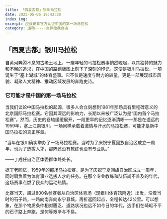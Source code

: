 ```yaml
---
title: 「西夏古都」银川马拉松
date: 2025-05-06 19:43:38
index_img: 
excerpt: 应该是非官方认证中国的第一场马拉松
category: 运动-----自律给我自由 
---
```


## 「西夏古都」银川马拉松

自黄河奔腾不息的古老土地上，一座年轻的马拉松赛事悄然崛起，以其独特的魅力和不懈的追求，在中国的路跑版图上刻下了深刻的印记。这便是银川马拉松，一项诞生于“塞上湖城”的体育盛事。它不仅是速度与耐力的较量，更是一部展现城市风貌、凝聚人文精神、推动区域发展的奔跑史诗。

### 它可能才是中国的第一场马拉松

当我们谈论中国马拉松的起源，很多人会立刻想到1981年那场具有里程碑意义的北京国际马拉松赛。它因其深远的影响力，长期以来被广泛认为是“国内首个马拉松赛”。然而，历史的卷轴缓缓展开，一段更早的记忆逐渐清晰——那是在遥远的1959年，塞上江南银川，一场同样承载着激情与汗水的马拉松赛，可能才是新中国马拉松的真正序章。

“当年在银川确实举办了一场马拉松赛。当时为了庆祝宁夏回族自治区成立一周年，也为了选拔人才，那阵还没有教练也没有专业队。”

——丁成任自治区体委群体处处长。

据丁老回忆，1959年的那场马拉松赛，是为了庆祝宁夏回族自治区成立一周年，同时肩负着为体育事业选拔人才的任务。在那个专业教练和队伍尚不普及的年代，这场赛事点燃了民众的运动热情。

比赛当天，超过800名参赛者从自治区体育场（现银川体育馆附近）出发，沿着当时的石子路，一路向南奔向永宁县城，再折返回起点，全程长达42公里。可以想象，在那个物质条件相对匮乏、道路状况也远不如今日的年代，选手们在崎岖不平的石子路上奔跑，是何等艰辛与不易。

###
